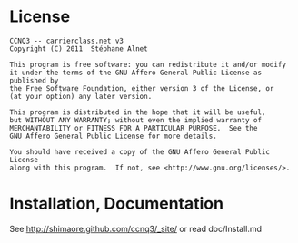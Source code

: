 License
=======

    CCNQ3 -- carrierclass.net v3
    Copyright (C) 2011  Stéphane Alnet

    This program is free software: you can redistribute it and/or modify
    it under the terms of the GNU Affero General Public License as published by
    the Free Software Foundation, either version 3 of the License, or
    (at your option) any later version.

    This program is distributed in the hope that it will be useful,
    but WITHOUT ANY WARRANTY; without even the implied warranty of
    MERCHANTABILITY or FITNESS FOR A PARTICULAR PURPOSE.  See the
    GNU Affero General Public License for more details.

    You should have received a copy of the GNU Affero General Public License
    along with this program.  If not, see <http://www.gnu.org/licenses/>.

Installation, Documentation
===========================

  See <http://shimaore.github.com/ccnq3/_site/>
  or read doc/Install.md
